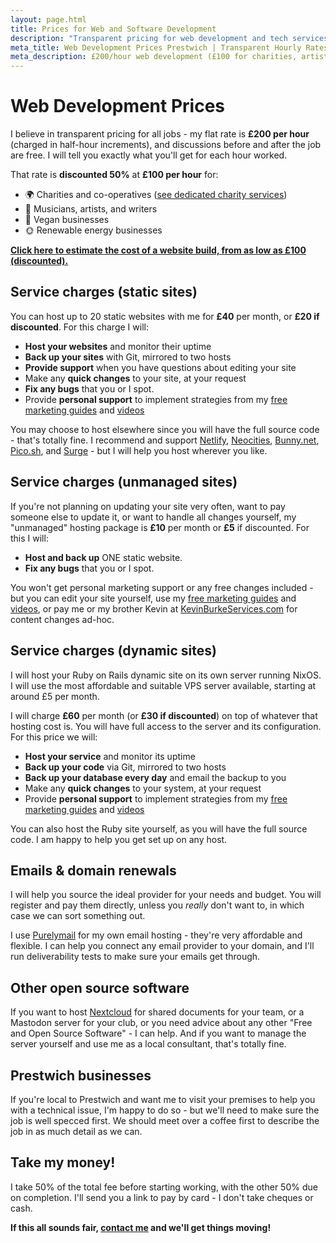 ```yaml
---
layout: page.html
title: Prices for Web and Software Development
description: "Transparent pricing for web development and tech services in Prestwich. I charge a flat hourly rate with 50% discounts for charities, artists and more."
meta_title: Web Development Prices Prestwich | Transparent Hourly Rates
meta_description: £200/hour web development (£100 for charities, artists, vegan businesses) - transparent pricing, no hidden fees - hosting from £10/month - you own the code
---
```


# Web Development Prices

I believe in transparent pricing for all jobs - my flat rate is **£200 per hour** (charged in half-hour increments), and discussions before and after the job are free. I will tell you exactly what you'll get for each hour worked.

That rate is **discounted 50%** at **£100 per hour** for:

<div class="emoji-list" markdown>

- 🌍 Charities and co-operatives ([see dedicated charity services](/services/charity-web-development/))
- 🎸 Musicians, artists, and writers
- 💚 Vegan businesses
- 🌞 Renewable energy businesses
</div>

**[Click here to estimate the cost of a website build, from as low as £100 (discounted).](/price-calculator/)**

## Service charges (static sites)

You can host up to 20 static websites with me for **£40** per month, or **£20 if discounted**. For this charge I will:

- **Host your websites** and monitor their uptime
- **Back up your sites** with Git, mirrored to two hosts
- **Provide support** when you have questions about editing your site
- Make any **quick changes** to your site, at your request
- **Fix any bugs** that you or I spot.
- Provide **personal support** to implement strategies from my [free marketing guides](/guides/) and [videos](/videos/)

You may choose to host elsewhere since you will have the full source code - that's totally fine. I recommend and support [Netlify](https://netlify.com), [Neocities](https://neocities.org), [Bunny.net](https://bunny.net/), [Pico.sh](https://pico.sh/pgs), and [Surge](https://surge.sh) - but I will help you host wherever you like.

## Service charges (unmanaged sites)

If you're not planning on updating your site very often, want to pay someone else to update it, or want to handle all changes yourself, my "unmanaged" hosting package is **£10** per month or **£5** if discounted. For this I will:

- **Host and back up** ONE static website.
- **Fix any bugs** that you or I spot.

You won't get personal marketing support or any free changes included - but you can edit your site yourself, use my [free marketing guides](/guides/) and [videos](/videos/), or pay me or my brother Kevin at [KevinBurkeServices.com](https://kevinburkeservices.com) for content changes ad-hoc.

## Service charges (dynamic sites)

I will host your Ruby on Rails dynamic site on its own server running NixOS. I will use the most affordable and suitable VPS server available, starting at around £5 per month.

I will charge **£60** per month (or **£30 if discounted**) on top of whatever that hosting cost is. You will have full access to the server and its configuration. For this price we will:

- **Host your service** and monitor its uptime
- **Back up your code** via Git, mirrored to two hosts
- **Back up your database every day** and email the backup to you
- Make any **quick changes** to your system, at your request
- Provide **personal support** to implement strategies from my [free marketing guides](/guides/) and [videos](/videos/)

You can also host the Ruby site yourself, as you will have the full source code. I am happy to help you get set up on any host.

## Emails & domain renewals

I will help you source the ideal provider for your needs and budget. You will register and pay them directly, unless you _really_ don't want to, in which case we can sort something out.

I use [Purelymail](https://purelymail.com) for my own email hosting - they're very affordable and flexible. I can help you connect any email provider to your domain, and I'll run deliverability tests to make sure your emails get through.

## Other open source software

If you want to host [Nextcloud](/services/de-googling/) for shared documents for your team, or a Mastodon server for your club, or you need advice about any other "Free and Open Source Software" - I can help. And if you want to manage the server yourself and use me as a local consultant, that's totally fine.

## Prestwich businesses

If you're local to Prestwich and want me to visit your premises to help you with a technical issue, I'm happy to do so - but we'll need to make sure the job is well specced first. We should meet over a coffee first to describe the job in as much detail as we can.

## Take my money!

I take 50% of the total fee before starting working, with the other 50% due on completion. I'll send you a link to pay by card - I don't take cheques or cash.

**If this all sounds fair, [contact me](/contact/) and we'll get things moving!**
